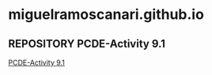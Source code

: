 # miguelramoscanari.github.io

## REPOSITORY PCDE-Activity 9.1

<a href="https://miguelramoscanari.github.io/PCDE-Activity-9.1"> PCDE-Activity 9.1 </a>
